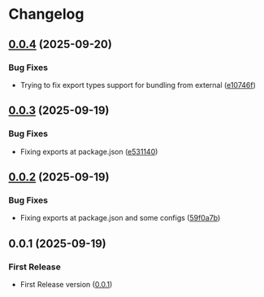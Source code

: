 # Changelog

## [0.0.4](https://github.com/rzl-zone/ts-types-plus/compare/v0.0.3...v0.0.4) (2025-09-20)


### Bug Fixes

* Trying to fix export types support for bundling from external ([e10746f](https://github.com/rzl-zone/ts-types-plus/commit/e10746f494ecd2365e400c1baf461a2895952fa2))

## [0.0.3](https://github.com/rzl-zone/ts-types-plus/compare/v0.0.2...v0.0.3) (2025-09-19)


### Bug Fixes

* Fixing exports at package.json ([e531140](https://github.com/rzl-zone/ts-types-plus/commit/e531140891344d35e600948f50e75c744ddf7704))

## [0.0.2](https://github.com/rzl-zone/ts-types-plus/compare/v0.0.1...v0.0.2) (2025-09-19)


### Bug Fixes

* Fixing exports at package.json and some configs ([59f0a7b](https://github.com/rzl-zone/ts-types-plus/commit/59f0a7b1606f6343ea848f10cbac1b24f8781c0e))

## 0.0.1 (2025-09-19)


### First Release 

* First Release version ([0.0.1](https://github.com/rzl-zone/ts-types-plus/commit/40a82b7752ee54df284733227807f9a7f2dad131))
